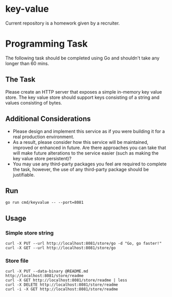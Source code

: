 # key-value

Current repository is a homework given by a recruiter.

# Programming Task
The following task should be completed using Go and shouldn't take any longer than 60 mins.
## The Task
Please create an HTTP server that exposes a simple in-memory key value store. The key value store should support keys consisting of a string and values consisting of bytes.
## Additional Considerations
- Please design and implement this service as if you were building it for a real production environment.
- As a result, please consider how this service will be maintained, improved or enhanced in future. Are there approaches you can take that will make future alterations to the service easier (such as making the key value store persistent)?
- You may use any third-party packages you feel are required to complete the task, however, the use of any third-party package should be justifiable.

## Run

```commandline
go run cmd/keyvalue -- --port=8081
```

## Usage

### Simple store string

```commandline
curl -X PUT --url http://localhost:8081/store/go -d "Go, go faster!"
curl -X GET --url http://localhost:8081/store/go
```

### Store file

```commandline
curl -X PUT --data-binary @README.md http://localhost:8081/store/readme
curl -X GET http://localhost:8081/store/readme | less
curl -X DELETE http://localhost:8081/store/readme
curl -i -X GET http://localhost:8081/store/readme 
```